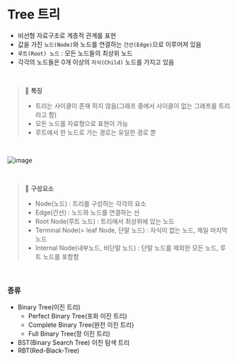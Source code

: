 # Tree 트리
- 비선형 자료구조로 계층적 관계를 표현
- 값을 가진 `노드(Node)`와 노드를 연결하는 `간선(Edge)`으로 이루어져 있음
- `루트(Root) 노드` : 모든 노드들의 최상위 노드
- 각각의 노드들은 0개 이상의 `자식(Child)` 노드를 가지고 있음

<br />

> 📌 **특징**
> - 트리는 사이클이 존재 하지 않음(그래프 중에서 사이클이 없는 그래프를 트리라고 함)
> - 모든 노드를 자료형으로 표현이 가능
> - 루트에서 한 노드로 가는 경로는 유일한 경로 뿐

<br />

![image](https://user-images.githubusercontent.com/44824456/171635788-124ac8dd-1e61-43e6-9f93-fb4e9954d0df.png)

<br />

> 📌 **구성요소**
> - Node(노드) : 트리를 구성하는 각각의 요소
> - Edge(간선) : 노드와 노드를 연결하는 선
> - Root Node(루트 노드) : 트리에서 최상위에 있는 노드
> - Terminal Node(= leaf Node, 단말 노드) : 자식이 없는 노드, 제일 마지막 노드
> - Internal Node(내부노드, 비단말 노드) : 단말 노드를 제외한 모든 노드, 루트 노드를 포함함

<br />

### 종류
- Binary Tree(이진 트리)
   - Perfect Binary Tree(포화 이진 트리)
   - Complete Binary Tree(완전 이진 트리)
   - Full Binary Tree(정 이진 트리)
- BST(Binary Search Tree) 이진 탐색 트리
- RBT(Red-Black-Tree)



